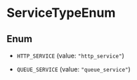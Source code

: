 

# ServiceTypeEnum

## Enum


* `HTTP_SERVICE` (value: `"http_service"`)

* `QUEUE_SERVICE` (value: `"queue_service"`)



